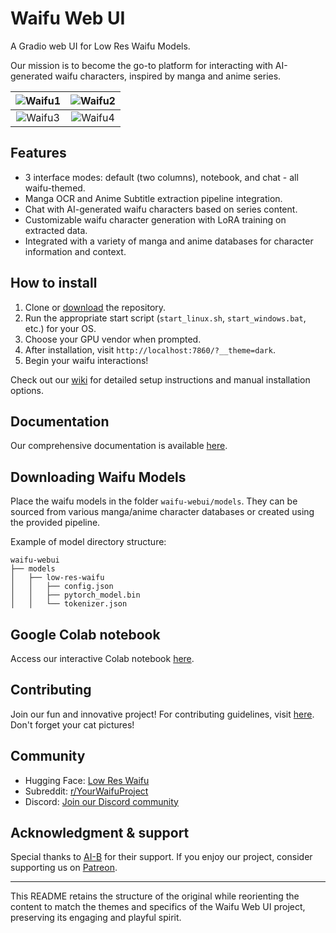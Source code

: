 # Waifu Web UI

A Gradio web UI for Low Res Waifu Models.

Our mission is to become the go-to platform for interacting with AI-generated waifu characters, inspired by manga and anime series.

|![Waifu1](https://github.com/YourRepo/screenshots/raw/main/waifu_instruct.png) | ![Waifu2](https://github.com/YourRepo/screenshots/raw/main/waifu_chat.png) |
|:---:|:---:|
|![Waifu3](https://github.com/YourRepo/screenshots/raw/main/waifu_default.png) | ![Waifu4](https://github.com/YourRepo/screenshots/raw/main/waifu_parameters.png) |

## Features

* 3 interface modes: default (two columns), notebook, and chat - all waifu-themed.
* Manga OCR and Anime Subtitle extraction pipeline integration.
* Chat with AI-generated waifu characters based on series content.
* Customizable waifu character generation with LoRA training on extracted data.
* Integrated with a variety of manga and anime databases for character information and context.

## How to install

1) Clone or [download](https://github.com/YourRepo/waifu-webui/archive/refs/heads/main.zip) the repository.
2) Run the appropriate start script (`start_linux.sh`, `start_windows.bat`, etc.) for your OS.
3) Choose your GPU vendor when prompted.
4) After installation, visit `http://localhost:7860/?__theme=dark`.
5) Begin your waifu interactions!

Check out our [wiki](https://github.com/YourRepo/waifu-webui/wiki) for detailed setup instructions and manual installation options.

## Documentation

Our comprehensive documentation is available [here](https://github.com/YourRepo/waifu-webui/wiki).

## Downloading Waifu Models

Place the waifu models in the folder `waifu-webui/models`. They can be sourced from various manga/anime character databases or created using the provided pipeline.

Example of model directory structure:

```
waifu-webui
├── models
│   ├── low-res-waifu
│   │   ├── config.json
│   │   ├── pytorch_model.bin
│   │   └── tokenizer.json
```

## Google Colab notebook

Access our interactive Colab notebook [here](https://colab.research.google.com/github/YourRepo/waifu-webui/blob/main/Colab-WaifuGen-GPU.ipynb).

## Contributing

Join our fun and innovative project! For contributing guidelines, visit [here](https://github.com/SYSTEMS-OPERATOR/T.T.M.A.T.G.R.A.L.R.W.R.P/issues/3). Don't forget your cat pictures!

## Community

* Hugging Face: [Low Res Waifu](link)
* Subreddit: [r/YourWaifuProject](https://www.reddit.com/r/YourWaifuProject/)
* Discord: [Join our Discord community](https://discord.gg/YourLinkHere)

## Acknowledgment & support

Special thanks to [AI-B](https://ai-b.one/) for their support. If you enjoy our project, consider supporting us on [Patreon](https://www.patreon.com/YourProject).

---

This README retains the structure of the original while reorienting the content to match the themes and specifics of the Waifu Web UI project, preserving its engaging and playful spirit.
